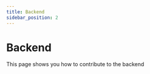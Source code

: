 ```yaml
---
title: Backend
sidebar_position: 2
---
```


# Backend

This page shows you how to contribute to the backend